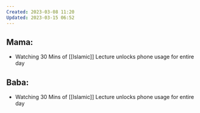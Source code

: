 ```yaml
---
Created: 2023-03-08 11:20
Updated: 2023-03-15 06:52
---
```



## Mama:

- Watching 30 Mins of [[Islamic]] Lecture unlocks phone usage for entire day

## Baba:

- Watching 30 Mins of [[Islamic]] Lecture unlocks phone usage for entire day